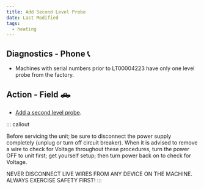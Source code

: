```yaml
---
title: Add Second Level Probe
date: Last Modified 
tags:
  - heating
---
```

## Diagnostics - Phone 📞
- Machines with serial numbers prior to LT00004223 have only one level probe from the factory.

## Action - Field 🛻
- [Add a second level probe](/pdf/757617-LevelProbeKitProcedure-Greg.pdf).

::: callout

Before servicing the unit; be sure to disconnect the power supply completely (unplug or turn off circuit breaker). When it is advised to remove a wire to check for Voltage throughout these procedures, turn the power OFF to unit first; get yourself setup; then turn power back on to check for Voltage.

NEVER DISCONNECT LIVE WIRES FROM ANY DEVICE ON THE MACHINE. ALWAYS EXERCISE SAFETY FIRST!
:::

